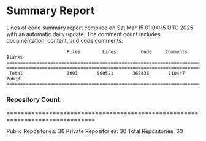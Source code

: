 # Summary Report
Lines of code summary report compiled on Sat Mar 15 01:04:15 UTC 2025 with an automatic daily update. The comment count includes documentation, content, and code comments.
```
                      Files        Lines         Code     Comments       Blanks
===============================================================================
===============================================================================
 Total                3003       500521       363436       110447        26638
===============================================================================
```

### Repository Count
===============================================================================

Public Repositories: 30
Private Repositories: 30
Total Repositories: 60

